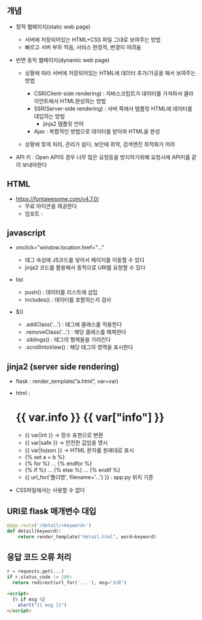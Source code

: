 ## 개념
- 정적 웹페이지(static web page)
  - 서버에 저장되어있는 HTML+CSS 파일 그대로 보여주는 방법
  - 빠르고 서버 부하 적음, 서비스 한정적, 변경이 어려움
  
- 반면 동적 웹페이지(dynamic web page)
  - 상황에 따라 서버에 저장되어있는 HTML에 데이터 추가/가공을 해서 보여주는 방법
    - CSR(Client-side rendering) : 자바스크립트가 데이터를 가져와서 클라이언트에서 HTML완성하는 방법
    - SSR(Server-side rendering) : 서버 쪽에서 템플릿 HTML에 데이터를 대입하는 방법
      - jinja2 템플릿 언어
    - Ajax : 복합적인 방법으로 데이터를 받아와 HTML을 완성

  - 상황에 맞게 처리, 관리가 쉽다, 보안에 취약, 검색엔진 최적화가 어려

- API 키 : Open API의 경우 너무 많은 요청등을 방지하기위해 요청시에 API키를 같이 보내야한다

## HTML
- https://fontawesome.com/v4.7.0/
  - 무료 아이콘을 제공한다
  - 임포트 : <link href="//maxcdn.bootstrapcdn.com/font-awesome/4.7.0/css/font-awesome.min.css" rel="stylesheet">

## javascript
- onclick="window.location.href="..."
  - 태그 속성에 JS코드를 넣어서 페이지를 이동할 수 있다
  - jinja2 코드를 활용해서 동적으로 URI를 요청할 수 있다

- list
  - push() : 데이터를 리스트에 삽입
  - includes() : 데이터를 포함하는지 검사

- $()
  - .addClass('...') : 태그에 클래스를 적용한다
  - .removeClass('...') : 해당 클래스를 해제한다
  - .siblings() : 태그의 형제들을 가리킨다
  - .scrollIntoView() : 해당 태그의 영역을 표시한다


## jinja2 (server side rendering)
- flask : render_template(”a.html”, var=var)
- html : <h1>{{ var.info }} {{ var["info"] }}</h1>
  - {{ var|int }} -> 정수 표현으로 변환
  - {{ var|safe }} -> 안전한 값임을 명시
  - {{ var|tojson }} -> HTML 문자를 원래대로 표시
  - {% set a = b %}
  - {% for %} ... {% endfor %}
  - {% if %} ... {% else %} ... {% endif %}
  - {{ url_for('폴더명', filename='...') }} : app.py 위치 기준
  
- CSS파일에서는 사용할 수 없다 

## URI로 flask 매개변수 대입
```python
@app.route('/detail/<keyword>')
def detail(keyword):
    return render_template("detail.html", word=keyword)
```

## 응답 코드 오류 처리
```python
r = requests.get(...)
if r.status_code != 200:
  return redirect(url_for('...'), msg="오류")
```

```html
<script>
  {% if msg %}
    alert("{{ msg }}")
</script>
```